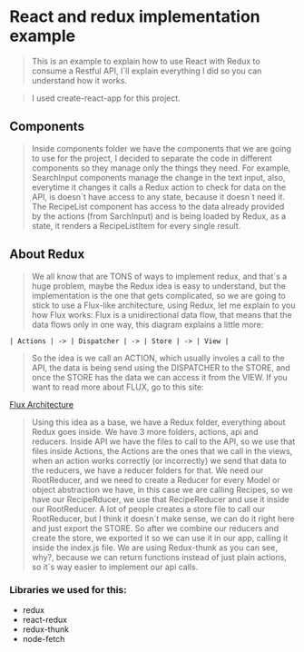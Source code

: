 # React and redux implementation example


> This is an example to explain how to use React with Redux to consume a Restful API, I´ll explain everything I did so you can understand how it works.

> I used create-react-app for this project.

## Components
>Inside components folder we have the components that we are going to use for the project, I decided to separate the code in different components so they manage only the things they need.
For example, SearchInput components manage the change in the text input, also, everytime it changes it calls a Redux action to check for data on the API, is doesn´t have access to any state, because it doesn´t need it.
The RecipeList component has access to the data already provided by the actions (from SarchInput) and is being loaded by Redux, as a state, it renders a RecipeListItem for every single result.

## About Redux
> We all know that are TONS of ways to implement redux, and that´s a huge problem, maybe the Redux idea is easy to understand, but the implementation is the one that gets complicated, so we are going to stick to use a Flux-like architecture, using Redux, let me explain to you how Flux works:
Flux is a unidirectional data flow, that means that the data flows only in one way, this diagram explains a little more:

`
| Actions | -> | Dispatcher | -> | Store | -> | View |
`
> So the idea is we call an ACTION, which usually involes a call to the API, the data is being send using the DISPATCHER to the STORE, and once the STORE has the data we can access it from the VIEW.
If you want to read more about FLUX, go to this site:

[Flux Architecture](https://facebook.github.io/flux/docs/in-depth-overview.html#content)

> Using this idea as a base, we have a Redux folder, everything about Redux goes inside. We have 3 more folders, actions, api and reducers.
Inside API we have the files to call to the API, so we use that files inside Actions, the Actions are the ones that we call in the views, when an action works correctly (or incorrectly) we send that data to the reducers, we have a reducer folders for that.
We need our RootReducer, and we need to create a Reducer for every Model or object abstraction we have, in this case we are calling Recipes, so we have our RecipeRducer, we use that RecipeReducer and use it inside our RootReducer.
A lot of people creates a store file to call our RootReducer, but I think it doesn´t make sense, we can do it right here and just export the STORE. So after we combine our reducers and create the store, we exported it so we can use it in our app, calling it inside the index.js file.
We are using Redux-thunk as you can see, why?, because we can return functions instead of just plain actions, so it´s way easier to implement our api calls.

### Libraries we used for this:
- redux
- react-redux
- redux-thunk
- node-fetch